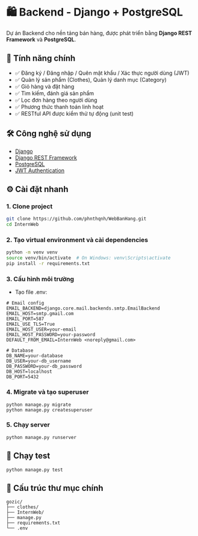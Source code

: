# 🛍️ Backend - Django + PostgreSQL

Dự án Backend cho nền tảng bán hàng, được phát triển bằng **Django REST Framework** và **PostgreSQL**.

## 🚀 Tính năng chính

- ✅ Đăng ký / Đăng nhập / Quên mật khẩu / Xác thực người dùng (JWT)
- ✅ Quản lý sản phẩm (Clothes), Quản lý danh mục (Category)
- ✅ Giỏ hàng và đặt hàng
- ✅ Tìm kiếm, đánh giá sản phẩm
- ✅ Lọc đơn hàng theo người dùng
- ✅ Phương thức thanh toán linh hoạt
- ✅ RESTful API được kiểm thử tự động (unit test)

## 🛠️ Công nghệ sử dụng

- [Django](https://www.djangoproject.com/)
- [Django REST Framework](https://www.django-rest-framework.org/)
- [PostgreSQL](https://www.postgresql.org/)
- [JWT Authentication](https://jwt.io/)

## ⚙️ Cài đặt nhanh

### 1. Clone project

```bash
git clone https://github.com/phnthqnh/WebBanHang.git
cd InternWeb
```

### 2. Tạo virtual environment và cài dependencies

```bash
python -m venv venv
source venv/bin/activate  # On Windows: venv\Scripts\activate
pip install -r requirements.txt
```

### 3. Cấu hình môi trường

- Tạo file .env:
```
# Email config
EMAIL_BACKEND=django.core.mail.backends.smtp.EmailBackend
EMAIL_HOST=smtp.gmail.com
EMAIL_PORT=587
EMAIL_USE_TLS=True
EMAIL_HOST_USER=your-email
EMAIL_HOST_PASSWORD=your-password
DEFAULT_FROM_EMAIL=InternWeb <noreply@gmail.com>

# Database
DB_NAME=your-database
DB_USER=your-db_username
DB_PASSWORD=your-db_password
DB_HOST=localhost
DB_PORT=5432
```

### 4. Migrate và tạo superuser

```
python manage.py migrate
python manage.py createsuperuser
```

### 5. Chạy server

```
python manage.py runserver
```

## 🧪 Chạy test

```
python manage.py test
```

## 📂 Cấu trúc thư mục chính

```
gozic/
├── clothes/
├── InternWeb/
├── manage.py
├── requirements.txt
└── .env
```